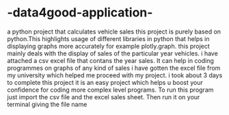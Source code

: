 # -data4good-application-
 a python project that calculates vehicle sales
this project is purely based on python.This highlights usage of different libraries in python that helps in displaying graphs more accurately for example plotly.graph.
this project mainly deals with the display of sales of the particular year vehicles.
i have attached a csv excel file that contans the year sales.
It can help in coding programmes on graphs of any kind of sales
i have gotten the excel file from my university which helped me proceed with my project.
i took about 3 days to complete this project
it is an easy project which helps u boost your confidence for coding more complex level programs.
To run this program just import the csv file and the excel sales sheet. Then run it on your terminal giving the file name 
